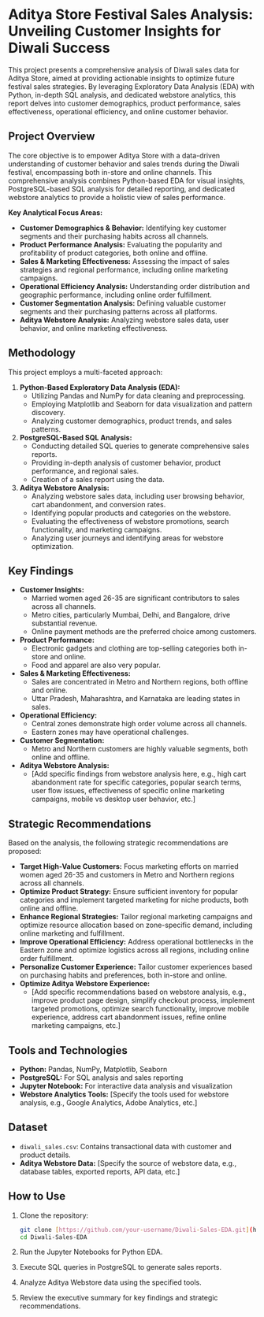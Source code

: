 # Aditya Store Festival Sales Analysis: Unveiling Customer Insights for Diwali Success

This project presents a comprehensive analysis of Diwali sales data for Aditya Store, aimed at providing actionable insights to optimize future festival sales strategies. By leveraging Exploratory Data Analysis (EDA) with Python, in-depth SQL analysis, and dedicated webstore analytics, this report delves into customer demographics, product performance, sales effectiveness, operational efficiency, and online customer behavior.

## Project Overview

The core objective is to empower Aditya Store with a data-driven understanding of customer behavior and sales trends during the Diwali festival, encompassing both in-store and online channels. This comprehensive analysis combines Python-based EDA for visual insights, PostgreSQL-based SQL analysis for detailed reporting, and dedicated webstore analytics to provide a holistic view of sales performance.

**Key Analytical Focus Areas:**

* **Customer Demographics & Behavior:** Identifying key customer segments and their purchasing habits across all channels.
* **Product Performance Analysis:** Evaluating the popularity and profitability of product categories, both online and offline.
* **Sales & Marketing Effectiveness:** Assessing the impact of sales strategies and regional performance, including online marketing campaigns.
* **Operational Efficiency Analysis:** Understanding order distribution and geographic performance, including online order fulfillment.
* **Customer Segmentation Analysis:** Defining valuable customer segments and their purchasing patterns across all platforms.
* **Aditya Webstore Analysis:** Analyzing webstore sales data, user behavior, and online marketing effectiveness.

## Methodology

This project employs a multi-faceted approach:

1.  **Python-Based Exploratory Data Analysis (EDA):**
    * Utilizing Pandas and NumPy for data cleaning and preprocessing.
    * Employing Matplotlib and Seaborn for data visualization and pattern discovery.
    * Analyzing customer demographics, product trends, and sales patterns.
2.  **PostgreSQL-Based SQL Analysis:**
    * Conducting detailed SQL queries to generate comprehensive sales reports.
    * Providing in-depth analysis of customer behavior, product performance, and regional sales.
    * Creation of a sales report using the data.
3.  **Aditya Webstore Analysis:**
    * Analyzing webstore sales data, including user browsing behavior, cart abandonment, and conversion rates.
    * Identifying popular products and categories on the webstore.
    * Evaluating the effectiveness of webstore promotions, search functionality, and marketing campaigns.
    * Analyzing user journeys and identifying areas for webstore optimization.

## Key Findings

* **Customer Insights:**
    * Married women aged 26-35 are significant contributors to sales across all channels.
    * Metro cities, particularly Mumbai, Delhi, and Bangalore, drive substantial revenue.
    * Online payment methods are the preferred choice among customers.
* **Product Performance:**
    * Electronic gadgets and clothing are top-selling categories both in-store and online.
    * Food and apparel are also very popular.
* **Sales & Marketing Effectiveness:**
    * Sales are concentrated in Metro and Northern regions, both offline and online.
    * Uttar Pradesh, Maharashtra, and Karnataka are leading states in sales.
* **Operational Efficiency:**
    * Central zones demonstrate high order volume across all channels.
    * Eastern zones may have operational challenges.
* **Customer Segmentation:**
    * Metro and Northern customers are highly valuable segments, both online and offline.
* **Aditya Webstore Analysis:**
    * [Add specific findings from webstore analysis here, e.g., high cart abandonment rate for specific categories, popular search terms, user flow issues, effectiveness of specific online marketing campaigns, mobile vs desktop user behavior, etc.]

## Strategic Recommendations

Based on the analysis, the following strategic recommendations are proposed:

* **Target High-Value Customers:** Focus marketing efforts on married women aged 26-35 and customers in Metro and Northern regions across all channels.
* **Optimize Product Strategy:** Ensure sufficient inventory for popular categories and implement targeted marketing for niche products, both online and offline.
* **Enhance Regional Strategies:** Tailor regional marketing campaigns and optimize resource allocation based on zone-specific demand, including online marketing and fulfillment.
* **Improve Operational Efficiency:** Address operational bottlenecks in the Eastern zone and optimize logistics across all regions, including online order fulfillment.
* **Personalize Customer Experience:** Tailor customer experiences based on purchasing habits and preferences, both in-store and online.
* **Optimize Aditya Webstore Experience:**
    * [Add specific recommendations based on webstore analysis, e.g., improve product page design, simplify checkout process, implement targeted promotions, optimize search functionality, improve mobile experience, address cart abandonment issues, refine online marketing campaigns, etc.]

## Tools and Technologies

* **Python:** Pandas, NumPy, Matplotlib, Seaborn
* **PostgreSQL:** For SQL analysis and sales reporting
* **Jupyter Notebook:** For interactive data analysis and visualization
* **Webstore Analytics Tools:** [Specify the tools used for webstore analysis, e.g., Google Analytics, Adobe Analytics, etc.]

## Dataset

* `diwali_sales.csv`: Contains transactional data with customer and product details.
* **Aditya Webstore Data:** [Specify the source of webstore data, e.g., database tables, exported reports, API data, etc.]

## How to Use

1.  Clone the repository:

    ```bash
    git clone [https://github.com/your-username/Diwali-Sales-EDA.git](https://github.com/your-username/Diwali-Sales-EDA.git)
    cd Diwali-Sales-EDA
    ```

2.  Run the Jupyter Notebooks for Python EDA.
3.  Execute SQL queries in PostgreSQL to generate sales reports.
4.  Analyze Aditya Webstore data using the specified tools.
5.  Review the executive summary for key findings and strategic recommendations.
